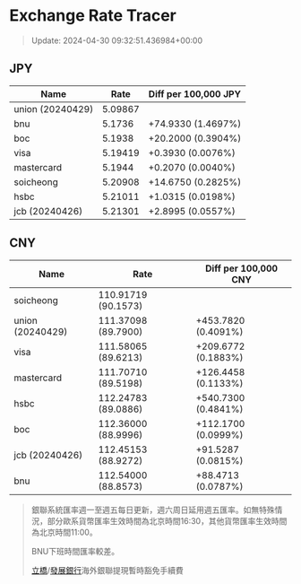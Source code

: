 # Exchange Rate Tracer

> Update: 2024-04-30 09:32:51.436984+00:00

## JPY

| Name             |    Rate | Diff per 100,000 JPY   |
|------------------|---------|------------------------|
| union (20240429) | 5.09867 |                        |
| bnu              | 5.1736  | +74.9330 (1.4697%)     |
| boc              | 5.1938  | +20.2000 (0.3904%)     |
| visa             | 5.19419 | +0.3930 (0.0076%)      |
| mastercard       | 5.1944  | +0.2070 (0.0040%)      |
| soicheong        | 5.20908 | +14.6750 (0.2825%)     |
| hsbc             | 5.21011 | +1.0315 (0.0198%)      |
| jcb (20240426)   | 5.21301 | +2.8995 (0.0557%)      |

## CNY

| Name             | Rate                | Diff per 100,000 CNY   |
|------------------|---------------------|------------------------|
| soicheong        | 110.91719	(90.1573) |                        |
| union (20240429) | 111.37098	(89.7900) | +453.7820 (0.4091%)    |
| visa             | 111.58065	(89.6213) | +209.6772 (0.1883%)    |
| mastercard       | 111.70710	(89.5198) | +126.4458 (0.1133%)    |
| hsbc             | 112.24783	(89.0886) | +540.7300 (0.4841%)    |
| boc              | 112.36000	(88.9996) | +112.1700 (0.0999%)    |
| jcb (20240426)   | 112.45153	(88.9272) | +91.5287 (0.0815%)     |
| bnu              | 112.54000	(88.8573) | +88.4713 (0.0787%)     |


> 銀聯系統匯率週一至週五每日更新，週六周日延用週五匯率。如無特殊情況，部分歐系貨幣匯率生效時間為北京時間16:30，其他貨幣匯率生效時間為北京時間11:00。
>
> BNU下班時間匯率較差。
>
> [立橋](https://www.wlbank.com.mo/uploads/ueditor/file/20181211/1544536513900230.pdf)/[發展銀行](https://www.mdb.com.mo/Service_Charges_20230728.pdf)海外銀聯提現暫時豁免手續費

